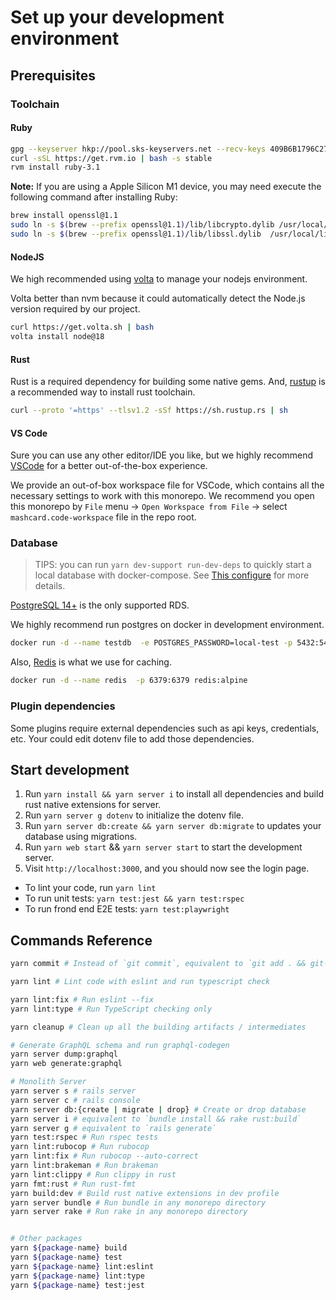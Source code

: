 # Set up your development environment

## Prerequisites

### Toolchain

#### Ruby

```bash
gpg --keyserver hkp://pool.sks-keyservers.net --recv-keys 409B6B1796C275462A1703113804BB82D39DC0E3 7D2BAF1CF37B13E2069D6956105BD0E739499BDB
curl -sSL https://get.rvm.io | bash -s stable
rvm install ruby-3.1
```

**Note:** If you are using a Apple Silicon M1 device, you may need execute the following command after installing Ruby:

```bash
brew install openssl@1.1
sudo ln -s $(brew --prefix openssl@1.1)/lib/libcrypto.dylib /usr/local/lib/
sudo ln -s $(brew --prefix openssl@1.1)/lib/libssl.dylib  /usr/local/lib
```

#### NodeJS

We high recommended using [volta](https://volta.sh/) to manage your nodejs environment.

Volta better than nvm because it could automatically detect the Node.js version required by our project.

```bash
curl https://get.volta.sh | bash
volta install node@18
```

#### Rust

Rust is a required dependency for building some native gems. And, [rustup](https://www.rust-lang.org/tools/install) is a recommended way to install rust toolchain.

```bash
curl --proto '=https' --tlsv1.2 -sSf https://sh.rustup.rs | sh
```

#### VS Code

Sure you can use any other editor/IDE you like, but we highly recommend [VSCode](https://code.visualstudio.com/) for a better out-of-the-box experience.

We provide an out-of-box workspace file for VSCode, which contains all the necessary settings to work with this monorepo. We recommend you open this monorepo by `File` menu -> `Open Workspace from File` -> select `mashcard.code-workspace` file in the repo root.

### Database

> TIPS: you can run `yarn dev-support run-dev-deps` to quickly start a local database with docker-compose.
> See [This configure](../packages/dev-support/dev-deps-compose.yml) for more details.

[PostgreSQL 14+](https://www.postgresql.org/) is the only supported RDS.

We highly recommend run postgres on docker in development environment.

```bash
docker run -d --name testdb  -e POSTGRES_PASSWORD=local-test -p 5432:5432 postgres:alpine
```

Also, [Redis](https://redis.io/) is what we use for caching.

```bash
docker run -d --name redis  -p 6379:6379 redis:alpine
```

### Plugin dependencies

Some plugins require external dependencies such as api keys, credentials, etc. Your could edit dotenv file to add those dependencies.

## Start development

1. Run `yarn install && yarn server i` to install all dependencies and build rust native extensions for server.
2. Run `yarn server g dotenv` to initialize the dotenv file.
3. Run `yarn server db:create && yarn server db:migrate` to updates your database using migrations.
4. Run `yarn web start` && `yarn server start` to start the development server.
5. Visit `http://localhost:3000`, and you should now see the login page.

- To lint your code, run `yarn lint`
- To run unit tests: `yarn test:jest && yarn test:rspec`
- To run frond end E2E tests: `yarn test:playwright`

## Commands Reference

```bash
yarn commit # Instead of `git commit`, equivalent to `git add . && git-cz`

yarn lint # Lint code with eslint and run typescript check

yarn lint:fix # Run eslint --fix
yarn lint:type # Run TypeScript checking only

yarn cleanup # Clean up all the building artifacts / intermediates

# Generate GraphQL schema and run graphql-codegen
yarn server dump:graphql
yarn web generate:graphql

# Monolith Server
yarn server s # rails server
yarn server c # rails console
yarn server db:{create | migrate | drop} # Create or drop database
yarn server i # equivalent to `bundle install && rake rust:build`
yarn server g # equivalent to `rails generate`
yarn test:rspec # Run rspec tests
yarn lint:rubocop # Run rubocop
yarn lint:fix # Run rubocop --auto-correct
yarn lint:brakeman # Run brakeman
yarn lint:clippy # Run clippy in rust
yarn fmt:rust # Run rust-fmt
yarn build:dev # Build rust native extensions in dev profile
yarn server bundle # Run bundle in any monorepo directory
yarn server rake # Run rake in any monorepo directory


# Other packages
yarn ${package-name} build
yarn ${package-name} test
yarn ${package-name} lint:eslint
yarn ${package-name} lint:type
yarn ${package-name} test:jest
```
